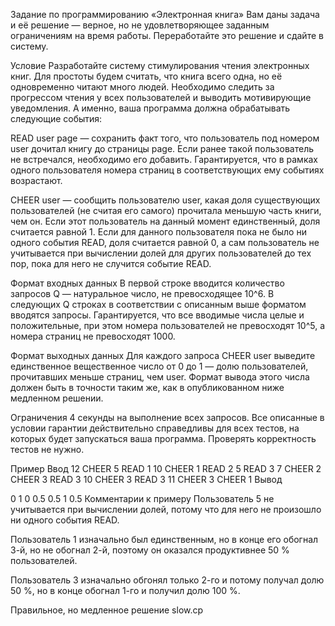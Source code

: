 Задание по программированию «Электронная книга»
Вам даны задача и её решение — верное, но не удовлетворяющее заданным ограничениям на время работы. Переработайте это решение и сдайте в систему.

Условие
Разработайте систему стимулирования чтения электронных книг. Для простоты будем считать, что книга всего одна, но её одновременно читают много людей. Необходимо следить за прогрессом чтения у всех пользователей и выводить мотивирующие уведомления. А именно, ваша программа должна обрабатывать следующие события:

READ user page — сохранить факт того, что пользователь под номером user дочитал книгу до страницы page. Если ранее такой пользователь не встречался, необходимо его добавить. Гарантируется, что в рамках одного пользователя номера страниц в соответствующих ему событиях возрастают.

CHEER user — сообщить пользователю user, какая доля существующих пользователей (не считая его самого) прочитала меньшую часть книги, чем он. Если этот пользователь на данный момент единственный, доля считается равной 1. Если для данного пользователя пока не было ни одного события READ, доля считается равной 0, а сам пользователь не учитывается при вычислении долей для других пользователей до тех пор, пока для него не случится событие READ.

Формат входных данных
В первой строке вводится количество запросов Q — натуральное число, не превосходящее 10^6. В следующих Q строках в соответствии с описанным выше форматом вводятся запросы. Гарантируется, что все вводимые числа целые и положительные, при этом номера пользователей не превосходят 10^5, а номера страниц не превосходят 1000.

Формат выходных данных
Для каждого запроса CHEER user выведите единственное вещественное число от 0 до 1 — долю пользователей, прочитавших меньше страниц, чем user. Формат вывода этого числа должен быть в точности таким же, как в опубликованном ниже медленном решении.

Ограничения
4 секунды на выполнение всех запросов. Все описанные в условии гарантии действительно справедливы для всех тестов, на которых будет запускаться ваша программа. Проверять корректность тестов не нужно.

Пример
Ввод
12
CHEER 5
READ 1 10
CHEER 1
READ 2 5
READ 3 7
CHEER 2
CHEER 3
READ 3 10
CHEER 3
READ 3 11
CHEER 3
CHEER 1
Вывод

0
1
0
0.5
0.5
1
0.5
Комментарии к примеру
Пользователь 5 не учитывается при вычислении долей, потому что для него не произошло ни одного события READ.

Пользователь 1 изначально был единственным, но в конце его обогнал 3-й, но не обогнал 2-й, поэтому он оказался продуктивнее 50 % пользователей.

Пользователь 3 изначально обгонял только 2-го и потому получал долю 50 %, но в конце обогнал 1-го и получил долю 100 %.

Правильное, но медленное решение
slow.cp